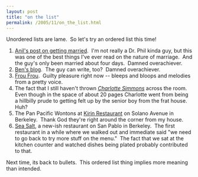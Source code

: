 ```yaml
---
layout: post
title: "on the list"
permalink: /2005/11/on_the_list.html
---
```


<p>Unordered lists are lame.&nbsp; So let's try an ordered list this time!</p>

<ol><li><a href="http://www.dashes.com/anil/2005/10/31/we_got_married">Anil's post on getting married</a>.&nbsp; I'm not really a Dr. Phil kinda guy, but this was one of the best things I've ever read on the nature of marriage.&nbsp; And the guy's only been married about four days.&nbsp; Damned overachiever.</li>

<li><a href="http://btrott.typepad.com/">Ben's blog</a>.&nbsp; The guy can write, too?&nbsp; Damned overachiever.</li>

<li><a href="http://www.amazon.com/exec/obidos/tg/detail/-/B00006EXLQ/statingtheobviou">Frou Frou</a>.&nbsp; Guilty pleasure right now -- bleeps and bloops and melodies from a pretty voice.</li>

<li>The fact that I still haven't thrown <em><a href="http://www.amazon.com/gp/product/0312424442/statingtheobviou">Charlotte Simmons</a></em> across the room. Even though in the space of about 20 pages Charlotte went from being a hillbilly prude to getting felt up by the senior boy from the frat house.&nbsp; Huh?</li>

<li>The Pan Pacific Wontons at <a href="http://eastbay.citysearch.com/profile/1032418/">Kirin Restaurant</a> on Solano Avenue in Berkeley.&nbsp; Thank God they're right around the corner from my house.</li>

<li><a href="http://www.seasaltrestaurant.com/">Sea Salt</a>, a new-ish restaurant on San Pablo in Berkeley.&nbsp; The first restaurant in a while where we walked out and immediate said &quot;we need to go back to try more stuff on the menu.&quot;&nbsp; The fact that we sat at the kitchen counter and watched dishes being plated probably contributed to that.</li></ol>

<p>Next time, its back to bullets.&nbsp; This ordered list thing implies more meaning than intended.</p>


